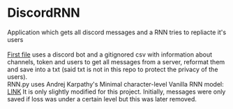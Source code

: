 # DiscordRNN
Application which gets all discord messages and a RNN tries to repliacte it's users\
\
[First file](GetAllDiscordMessages.py) uses a discord bot and a gitignored csv with information about channels, token and users to get all messages from a server, reformat them and save into a txt (said txt is not in this repo to protect the privacy of the users). 
\
RNN.py uses Andrej Karpathy's Minimal character-level Vanilla RNN model: [LINK](https://gist.github.com/karpathy/d4dee566867f8291f086) It is only slightly modified for this project. Initially, messages were only saved if loss was under a certain level but this was later removed. 
